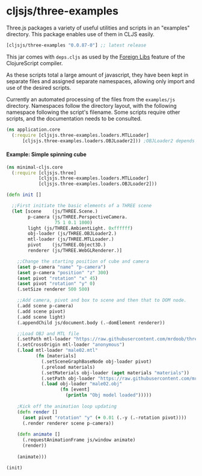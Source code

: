 # cljsjs/three-examples

Three.js packages a variety of useful utilities and scripts in an "examples" directory. This package enables use of them in CLJS easily.

[](dependency)
```clojure
[cljsjs/three-examples "0.0.87-0"] ;; latest release
```
[](/dependency)

This jar comes with `deps.cljs` as used by the [Foreign Libs][flibs] feature
of the ClojureScript compiler.

As these scripts total a large amount of javascript, they have been kept in separate files and assigned separate namespaces, allowing only import and use of the desired scripts.

Currently an automated processing of the files from the `examples/js` directory. Namespaces follow the directory layout, with the following namespace following the script's filename. Some scripts require other scripts, and the documentation needs to be consulted.

```clojure
(ns application.core
  (:require [cljsjs.three-examples.loaders.MTLLoader]
      [cljsjs.three-examples.loaders.OBJLoader2])) ;OBJLoader2 depends on MTL loader for `loadMtl`
```

[flibs]: https://github.com/clojure/clojurescript/wiki/Packaging-Foreign-Dependencies

#### Example: Simple spinning cube
```clojure
(ns minimal-cljs.core
  (:require [cljsjs.three]
            [cljsjs.three-examples.loaders.MTLLoader]
            [cljsjs.three-examples.loaders.OBJLoader2]))

(defn init []

  ;;First initiate the basic elements of a THREE scene
  (let [scene    (js/THREE.Scene.)
        p-camera (js/THREE.PerspectiveCamera.
                  75 1 0.1 1000)
        light (js/THREE.AmbientLight. 0xffffff)
        obj-loader (js/THREE.OBJLoader2.)
        mtl-loader (js/THREE.MTLLoader.)
        pivot    (js/THREE.Object3D.)
        renderer (js/THREE.WebGLRenderer.)]

    ;;Change the starting position of cube and camera
    (aset p-camera "name" "p-camera")
    (aset p-camera "position" "z" 300)
    (aset pivot "rotation" "x" 45)
    (aset pivot "rotation" "y" 0)
    (.setSize renderer 500 500)

    ;;Add camera, pivot and box to scene and then that to DOM node.
    (.add scene p-camera)
    (.add scene pivot)
    (.add scene light)
    (.appendChild js/document.body (.-domElement renderer))

    ;;Load OBJ and MTL file
    (.setPath mtl-loader "https://raw.githubusercontent.com/mrdoob/three.js/dev/examples/obj/male02/")
    (.setCrossOrigin mtl-loader "anonymous")
    (.load mtl-loader "male02.mtl"
           (fn [materials]
             (.setSceneGraphBaseNode obj-loader pivot)
             (.preload materials)
             (.setMaterials obj-loader (aget materials "materials"))
             (.setPath obj-loader "https://raw.githubusercontent.com/mrdoob/three.js/dev/examples/obj/male02/")
             (.load obj-loader "male02.obj"
                    (fn [event]
                      (println "Obj model loaded")))))
    
    ;Kick off the animation loop updating
    (defn render []
      (aset pivot "rotation" "y" (+ 0.01 (.-y (.-rotation pivot))))
      (.render renderer scene p-camera))
    
    (defn animate []
      (.requestAnimationFrame js/window animate)
      (render))
    
    (animate)))

(init)
```

